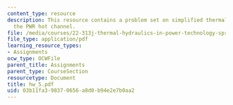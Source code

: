 ```yaml
---
content_type: resource
description: This resource contains a problem set on simplified thermal analysis of
  the PWR hot channel.
file: /media/courses/22-313j-thermal-hydraulics-in-power-technology-spring-2007/03b11fa398370656a8d0b94e2e7b0aa2_hw_5.pdf
file_type: application/pdf
learning_resource_types:
- Assignments
ocw_type: OCWFile
parent_title: Assignments
parent_type: CourseSection
resourcetype: Document
title: hw_5.pdf
uid: 03b11fa3-9837-0656-a8d0-b94e2e7b0aa2
---
```

